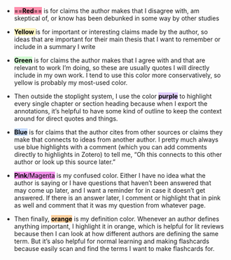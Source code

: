 - <mark style="background: #FF5582A6;">==**Red**==</mark> is for claims the author makes that I disagree with, am skeptical of, or know has been debunked in some way by other studies
- <mark style="background: #FFF3A3A6;">**Yellow** </mark>is for important or interesting claims made by the author, so ideas that are important for their main thesis that I want to remember or include in a summary I write
- <mark style="background: #BBFABBA6;">**Green**</mark> is for claims the author makes that I agree with and that are relevant to work I’m doing, so these are usually quotes I will directly include in my own work. I tend to use this color more conservatively, so yellow is probably my most-used color.
- Then outside the stoplight system, I use the color <mark style="background: #D2B3FFA6;">**purple**</mark> to highlight every single chapter or section heading because when I export the annotations, it’s helpful to have some kind of outline to keep the context around for direct quotes and things.
- <mark style="background: #ADCCFFA6;">**Blue**</mark> is for claims that the author cites from other sources or claims they make that connects to ideas from another author. I pretty much always use blue highlights with a comment (which you can add comments directly to highlights in Zotero) to tell me, “Oh this connects to this other author or look up this source later.”
- <mark style="background: #EB53E1A6;">**Pink**/Magenta</mark> is my confused color. Either I have no idea what the author is saying or I have questions that haven’t been answered that may come up later, and I want a reminder for in case it doesn’t get answered. If there is an answer later, I comment or highlight that in pink as well and comment that it was my question from whatever page.

- Then finally, <mark style="background: #FFB86CA6;">**orange**</mark> is my definition color. Whenever an author defines anything important, I highlight it in orange, which is helpful for lit reviews because then I can look at how different authors are defining the same term. But it’s also helpful for normal learning and making flashcards because easily scan and find the terms I want to make flashcards for.